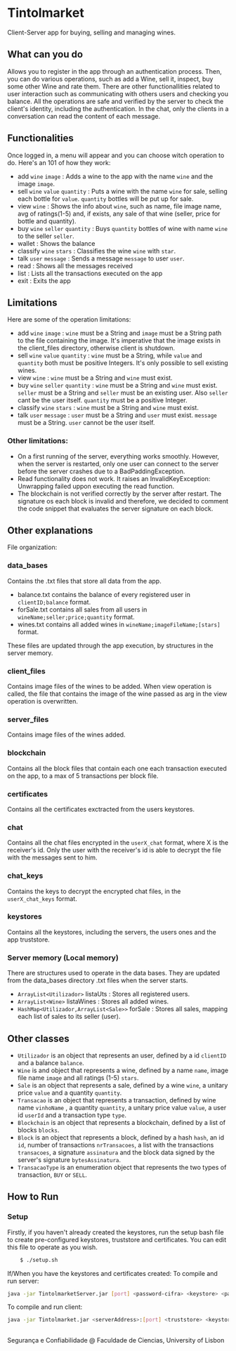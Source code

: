 # Tintolmarket

Client-Server app for buying, selling and managing wines. 

## What can you do

Allows you to register in the app through an authentication process. Then, you can do various operations, such as add a Wine,
sell it, inspect, buy some other Wine and rate them. There are other functionallities related to user interaction such as
communicating with others users and checking you balance.
All the operations are safe and verified by the server to check the client's identity, including the authentication. In the chat,
only the clients in a conversation can read the content of each message.


## Functionalities

Once logged in, a menu will appear and you can choose witch operation to do. Here's an 101 of how they work:
- add `wine` `image` : Adds a wine to the app with the name `wine` and the image `image`.
- sell `wine` `value` `quantity` : Puts a wine with the name `wine` for sale, selling each bottle for `value`. `quantity` bottles will be put up for sale.
- view `wine` : Shows the info about `wine`, such as name, file image name, avg of ratings(1-5) and, if exists, any sale of that wine (seller, price for bottle and quantity).
- buy `wine` `seller` `quantity` : Buys `quantity` bottles of wine with name `wine` to the seller `seller`. 
- wallet : Shows the balance
- classify `wine` `stars` : Classifies the wine `wine` with `star`.
- talk `user` `message` : Sends a message `message` to user `user`.
- read : Shows all the messages received
- list : Lists all the transactions executed on the app
- exit : Exits the app

## Limitations

Here are some of the operation limitations:
- add `wine` `image` : `wine` must be a String and `image` must be a String path to the file containing the image. It's imperative that the image      exists in the client_files directory, otherwise client is shutdown.
- sell `wine` `value` `quantity` : `wine` must be a String, while `value` and `quantity` both must be positive Integers. It's only possible to sell existing wines.
- view `wine` : `wine` must be a String and `wine` must exist.
- buy `wine` `seller` `quantity` : `wine` must be a String and `wine` must exist. `seller` must be a String and `seller` must be an existing user. Also `seller` cant be the user itself. `quantity` must be a positive Integer.
- classify `wine` `stars` : `wine` must be a String and `wine` must exist.
- talk `user` `message` : `user` must be a String and `user` must exist. `message` must be a String. `user` cannot be the user itself.


### Other limitations:

- On a first running of the server, everything works smoothly. However, when the server is restarted, only one user can connect to the server before the server crashes due to a BadPaddingException.
- Read functionality does not work. It raises an InvalidKeyException: Unwrapping failed uppon executing the read function.
- The blockchain is not verified correctly by the server after restart. The signature os each block is invalid and therefore, we decided to comment the code snippet that evaluates the server signature on each block.


## Other explanations

File organization:

### data_bases
 
Contains the .txt files that store all data from the app.
- balance.txt contains the balance of every registered user in `clientID;balance` format.
- forSale.txt contains all sales from all users in `wineName;seller;price;quantity` format.
- wines.txt contains all added wines in `wineName;imageFileName;[stars]` format.

These files are updated through the app execution, by structures in the server memory.

### client_files

Contains image files of the wines to be added. When view operation is called, the file that contains the image of the wine passed as arg in the view operation is overwritten.

### server_files

Contains image files of the wines added.

### blockchain

Contains all the block files that contain each one each transaction executed on the app, to a max of 5 transactions per block file.

### certificates

Contains all the certificates exctracted from the users keystores.

### chat

Contains all the chat files encrypted in the `userX_chat` format, where X is the receiver's id. Only the user with the receiver's id
is able to decrypt the file with the messages sent to him.

### chat_keys

Contains the keys to decrypt the encrypted chat files, in the `userX_chat_keys` format.

### keystores

Contains all the keystores, including the servers, the users ones and the app truststore.


### Server memory (Local memory)

There are structures used to operate in the data bases. They are updated from the data_bases directory .txt files when the server starts.
- `ArrayList<Utilizador>` listaUts : Stores all registered users.
- `ArrayList<Wine>` listaWines : Stores all added wines.
- `HashMap<Utilizador,ArrayList<Sale>>` forSale : Stores all sales, mapping each list of sales to its seller (user).

## Other classes

- `Utilizador` is an object that represents an user, defined by a id `clientID` and a balance `balance`.
- `Wine` is and object that represents a wine, defined by a name `name`, image file name `image` and all ratings (1-5) `stars`.
- `Sale` is an object that represents a sale, defined by a wine `wine`, a unitary price `value` and a quantity `quantity`.
- `Transacao` is an object that represents a transaction, defined by wine name `vinhoName` , a quantity `quantity`, a unitary price value `value`, a user id `userId`  and a transaction type `type`.
- `Blockchain` is an object that represents a blockchain, defined by a list of blocks `blocks`.
- `Block` is an object that represents a block, defined by a hash `hash`, an id `id`, number of transactions `nrTransacoes`, a list with the transactions `transacoes`, a signature `assinatura` and the block data signed by the server's signature `bytesAssinatura`.
- `TransacaoType` is an enumeration object that represents the two types of transaction, `BUY` or `SELL`.



## How to Run

### Setup

Firstly, if you haven't already created the keystores, run the setup bash file to create pre-configured keystores,
truststore and certificates. You can edit this file to operate as you wish.

```bash
    $ ./setup.sh
```

If/When you have the keystores and certificates created:
To compile and run server:

```bash
java -jar TintolmarketServer.jar [port] <password-cifra> <keystore> <password-keystore>
```

To compile and run client:

```bash
java -jar Tintolmarket.jar <serverAddress>:[port] <truststore> <keystore> <password-keystore> <userID>
```

## 

Segurança e Confiabilidade @ Faculdade de Ciencias, University of Lisbon

